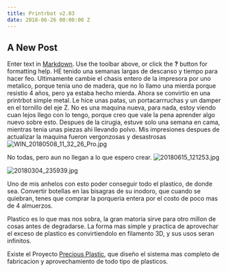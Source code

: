 ```yaml
---
title: Printrbot v2.03
date: 2018-06-26 00:00:00 Z
---
```


## A New Post

Enter text in [Markdown](http://daringfireball.net/projects/markdown/). Use the toolbar above, or click the **?** button for formatting help.
HE tenido una semanas largas de descanso y tiempo para hacer feo.
Ultimamente cambie el chasis entero de la impresora por uno metalico, porque tenia uno de madera, que no lo llamo una mierda porque resistio 4 años, pero ya estaba hecho mierda.
Ahora se convirtio en una printrbot simple metal.
Le hice unas patas, un portacarrruchas y un damper en el tornillo del eje Z.
No es una maquina nueva, para nada, estoy viendo cuan lejos llego con lo tengo, porque creo que vale la pena aprender algo nuevo sobre esto.
Despues de la cirugia, estuve solo una semana en cama, mientras tenia unas piezas ahi llevando polvo.
Mis impresiones despues de actualizar la maquina fueron vergonzosas y desastrosas 
![WIN_20180508_11_32_26_Pro.jpg]({{site.baseurl}}/_drafts/WIN_20180508_11_32_26_Pro.jpg)

No todas, pero aun no llegan a lo que espero crear.
![20180615_121253.jpg]({{site.baseurl}}/_drafts/20180615_121253.jpg)

![20180304_235939.jpg]({{site.baseurl}}/_drafts/20180304_235939.jpg)

Uno de mis anhelos con esto poder conseguir todo el plastico, de donde sea. Convertir botellas en las bisagras de su inodoro, que cuando se quiebran, tenes que comprar la porqueria entera por el costo de poco mas de 4 almuerzos.

Plastico es lo que mas nos sobra, la gran matoria sirve para otro millon de cosas antes de degradarse.
La forma mas simple y practica de aprovechar el exceso de plastico es convirtiendolo en filamento 3D, y sus usos seran infinitos.

Existe el Proyecto [Precious Plastic](https://preciousplastic.com/en/machines.html), que diseño el sistema mas completo de fabricacion y aprovechamiento de todo tipo de plasticos.





